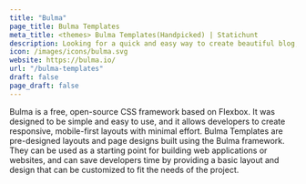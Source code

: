 ```yaml
---
title: "Bulma"
page_title: Bulma Templates
meta_title: <themes> Bulma Templates(Handpicked) | Statichunt
description: Looking for a quick and easy way to create beautiful blog, portfolio,bussiness and admin dashboard website? Check out Bulma Templates and themes!
icon: /images/icons/bulma.svg
website: https://bulma.io/
url: "/bulma-templates"
draft: false
page_draft: false
---
```

Bulma is a free, open-source CSS framework based on Flexbox. It was designed to be simple and easy to use, and it allows developers to create responsive, mobile-first layouts with minimal effort. Bulma Templates are pre-designed layouts and page designs built using the Bulma framework. They can be used as a starting point for building web applications or websites, and can save developers time by providing a basic layout and design that can be customized to fit the needs of the project.

